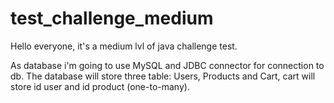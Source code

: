 # test_challenge_medium

Hello everyone, it's a medium lvl of java challenge test.

As database i'm going to use MySQL and JDBC connector for connection to db.
The database will store three table: Users, Products and Cart, cart will store id user and id product (one-to-many).
